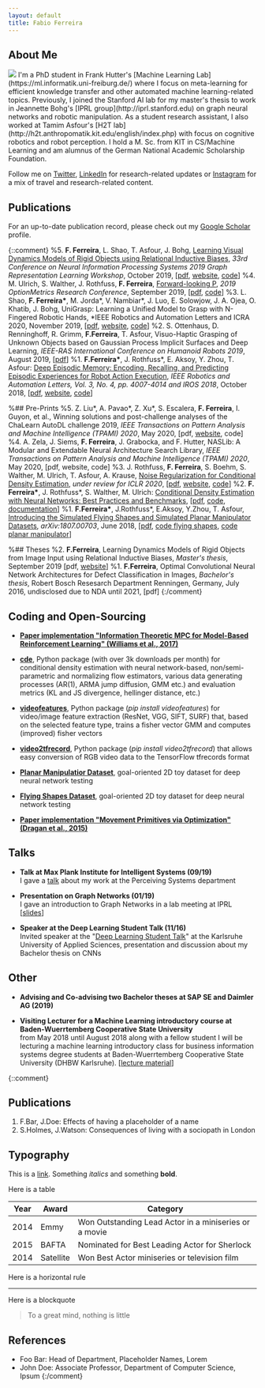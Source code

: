```yaml
---
layout: default
title: Fabio Ferreira
---
```


## About Me

<img class="profile-picture" src="pic.gif">
I'm a PhD student in Frank Hutter's [Machine Learning Lab](https://ml.informatik.uni-freiburg.de/) where I focus on meta-learning for efficient knowledge transfer and other automated machine learning-related topics. Previously, I joined the Stanford AI lab for my master's thesis to work in Jeannette Bohg's [IPRL group](http://iprl.stanford.edu) on graph neural networks and robotic manipulation. As a student research assistant, I also worked at Tamim Asfour's [H2T lab](http://h2t.anthropomatik.kit.edu/english/index.php) with focus on cognitive robotics and robot perception. I hold a M. Sc. from KIT in CS/Machine Learning and am alumnus of the German National Academic Scholarship Foundation. 

Follow me on [Twitter](https://twitter.com/artificialfabio), [LinkedIn](https://www.linkedin.com/in/ferreira-fabio/) for research-related updates or [Instagram](https://www.instagram.com/artificialfabio/) for a mix of travel and research-related content. 

## Publications
For an up-to-date publication record, please check out my [Google Scholar](https://scholar.google.com/citations?user=LFtEAeYAAAAJ&hl=en) profile.

{::comment}
%5. **F. Ferreira**, L. Shao, T. Asfour, J. Bohg, [Learning Visual Dynamics Models of Rigid Objects using Relational Inductive Biases](https://arxiv.org/abs/1909.03749), *33rd Conference on Neural Information Processing Systems 2019 Graph Representation Learning Workshop*, October 2019, [[pdf](https://arxiv.org/abs/1909.03749), [website](https://sites.google.com/view/dynamicsmodels), [code](https://github.com/ferreirafabio/learningdynamics)]
%4. M. Ulrich, S. Walther, J. Rothfuss, **F. Ferreira**, [Forward-looking P](http://ssrn.com/abstract=3437281), *2019 OptionMetrics Research Conference*, September 2019, [[pdf](http://ssrn.com/abstract=3437281), [code](https://github.com/freelunchtheorem/Conditional_Density_Estimation)]
%3. L. Shao, **F. Ferreira\***, M. Jorda\*, V. Nambiar\*, J. Luo, E. Solowjow, J. A. Ojea, O. Khatib, J. Bohg, UniGrasp: Learning a Unified Model to Grasp with N-Fingered Robotic Hands, *IEEE Robotics and Automation Letters and ICRA 2020, November 2019, [[pdf](https://arxiv.org/abs/1910.10900), [website](https://sites.google.com/view/unigrasp), [code](https://github.com/linsats/UniGrasp)]
%2. S. Ottenhaus, D. Renninghoff, R. Grimm, **F.Ferreira**, T. Asfour, Visuo-Haptic Grasping of Unknown Objects based on Gaussian Process Implicit Surfaces and Deep Learning, *IEEE-RAS International Conference on Humanoid Robots 2019*, August 2019, [[pdf](https://h2t.anthropomatik.kit.edu/pdf/Ottenhaus2019.pdf)]
%1. **F.Ferreira\***, J. Rothfuss\*, E. Aksoy, Y. Zhou, T. Asfour: [Deep Episodic Memory: Encoding, Recalling, and Predicting Episodic Experiences for Robot Action Execution](https://arxiv.org/abs/1801.04134), *IEEE Robotics and Automation Letters, Vol. 3, No. 4, pp. 4007-4014 and IROS 2018*, October 2018, [[pdf](https://arxiv.org/abs/1801.04134), [website](http://h2t-projects.webarchiv.kit.edu/Projects/episodicmemory), [code](https://github.com/jonasrothfuss/DeepEpisodicMemory)]

%## Pre-Prints
%5. Z. Liu\*, A. Pavao\*, Z. Xu\*, S. Escalera, **F. Ferreira**, I. Guyon, et al., Winning solutions and post-challenge analyses of the ChaLearn AutoDL challenge 2019, *IEEE Transactions on Pattern Analysis and Machine Intelligence (TPAMI) 2020*, May 2020, [pdf, [website](https://autodl.chalearn.org/), code]
%4. A. Zela, J. Siems, **F. Ferreira**, J. Grabocka, and F. Hutter, NASLib: A Modular and Extendable Neural Architecture Search Library, *IEEE Transactions on Pattern Analysis and Machine Intelligence (TPAMI) 2020*, May 2020, [pdf, website, code]
%3. J. Rothfuss, **F. Ferreira**, S. Boehm, S. Walther, M. Ulrich, T. Asfour, A. Krause, [Noise Regularization for Conditional Density Estimation](https://arxiv.org/abs/1907.08982), *under review for ICLR 2020*, [[pdf](https://arxiv.org/pdf/1907.08982.pdf), [website](https://sites.google.com/view/noisereg), [code](https://github.com/freelunchtheorem/Conditional_Density_Estimation)]
%2. **F. Ferreira\***, J. Rothfuss\*, S. Walther, M. Ulrich: [Conditional Density Estimation with Neural Networks: Best Practices and Benchmarks](https://arxiv.org/abs/1903.00954), [[pdf](https://arxiv.org/pdf/1903.00954.pdf), [code](https://github.com/freelunchtheorem/Conditional_Density_Estimation/), [documentation](https://jonasrothfuss.github.io/Conditional_Density_Estimation)]
%1. **F.Ferreira\***, J.Rothfuss\*, E.Aksoy, Y.Zhou, T. Asfour, [Introducing the Simulated Flying Shapes and Simulated Planar Manipulator Datasets](https://arxiv.org/abs/1807.00703), *arXiv:1807.00703*, June 2018, [[pdf](https://arxiv.org/pdf/1807.00703.pdf), [code flying shapes](https://github.com/ferreirafabio/FlyingShapesDataset), [code planar manipulator](https://github.com/ferreirafabio/PlanarManipulatorDataset)]

%## Theses
%2. **F.Ferreira**, Learning Dynamics Models of Rigid Objects from Image Input using Relational Inductive Biases, *Master's thesis*, September 2019 [pdf, [website](https://sites.google.com/view/dynamicsmodels)]
%1. **F.Ferreira**, Optimal Convolutional Neural Network Architectures for Defect Classification in Images, *Bachelor's thesis*, Robert Bosch Resesarch Department Renningen, Germany, July 2016, undisclosed due to NDA until 2021, [pdf]
{:/comment}

## Coding and Open-Sourcing
+ __[Paper implementation "Information Theoretic MPC for Model-Based Reinforcement Learning" (Williams et al., 2017)](https://github.com/ferreirafabio/mppi_pendulum)__

+ **[cde](https://github.com/freelunchtheorem/Conditional_Density_Estimation)**, Python package (with over 3k downloads per month) for conditional density estimation with neural network-based, non/semi-parametric and normalizing flow estimators, various data generating processes (AR(1), ARMA jump diffusion, GMM etc.) and evaluation metrics (KL and JS divergence, hellinger distance, etc.) 

+ **[videofeatures](https://github.com/jonasrothfuss/videofeatures)**, Python package (*pip install videofeatures*) for video/image feature extraction (ResNet, VGG, SIFT, SURF) that, based on the selected feature type, trains a fisher vector GMM and computes (improved) fisher vectors

+ **[video2tfrecord](https://github.com/ferreirafabio/video2tfrecord)**, Python package (*pip install video2tfrecord*) that allows easy conversion of RGB video data to the TensorFlow tfrecords format

+ **[Planar Manipulatior Dataset](https://github.com/ferreirafabio/PlanarManipulatorDataset)**, goal-oriented 2D toy dataset for deep neural network testing

+ **[Flying Shapes Dataset](https://github.com/ferreirafabio/FlyingShapesDataset)**, goal-oriented 2D toy dataset for deep neural network testing

+ __[Paper implementation "Movement Primitives via Optimization" (Dragan et al., 2015)](https://github.com/ferreirafabio/movement_primitives_via_optimization)__ <br/>

## Talks
+ __Talk at Max Plank Institute for Intelligent Systems (09/19)__<br/>
I gave a [talk](https://ps.is.tuebingen.mpg.de/talks/learning-visual-dynamics-models-of-rigid-objects-using-relational-inductive-biases) about my work at the Perceiving Systems department

+ __Presentation on Graph Networks (01/19)__<br/>
I gave an introduction to Graph Networks in a lab meeting at IPRL [[slides](https://www.dropbox.com/sh/dnjnjggevvxo8jl/AAA5B2f7QP7LW7YIqjYeElvia?dl=0)]

+ __Speaker at the Deep Learning Student Talk (11/16)__ <br/>
Invited speaker at the "[Deep Learning Student Talk](https://ferreirafabio.github.io/data/posterdl.pdf)" at the Karlsruhe University of Applied Sciences, presentation and discussion about my Bachelor thesis on CNNs

## Other
+ __Advising and Co-advising two Bachelor theses at SAP SE and Daimler AG (2019)__<br/>

+ __Visiting Lecturer for a Machine Learning introductory course at Baden-Wuerrtemberg Cooperative State University__<br/>
from May 2018 until August 2018 along with a fellow student I will be lecturing a machine learning introductory class for business information systems degree students at Baden-Wuerrtemberg Cooperative State University (DHBW Karlsruhe). [[lecture material](https://github.com/ferreirafabio/Intro_to_ML_DHBW)]

{::comment}
## Publications

1. F.Bar, J.Doe: Effects of having a placeholder of a name
2. S.Holmes, J.Watson: Consequences of living with a sociopath in London

## Typography

This is a [link](http://google.com). Something *italics* and something **bold**.

Here is a table

Year | Award | Category
-----|-------|--------
2014 | Emmy  | Won Outstanding Lead Actor in a miniseries or a movie
2015 | BAFTA | Nominated for Best Leading Actor for Sherlock
2014 | Satellite | Won Best Actor miniseries or television film

Here is a horizontal rule

---

Here is a blockquote

> To a great mind, nothing is little

## References

* Foo Bar: Head of Department, Placeholder Names, Lorem
* John Doe: Associate Professor, Department of Computer Science, Ipsum
{:/comment}
